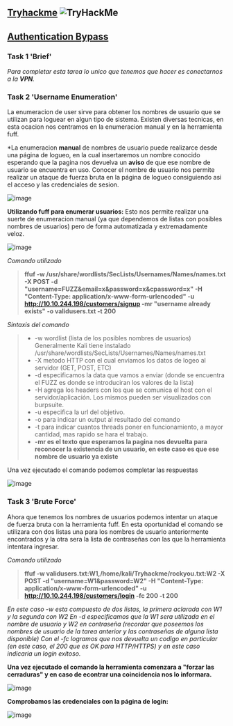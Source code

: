## [Tryhackme](https://tryhackme.com) <img src="https://tryhackme-badges.s3.amazonaws.com/Skr34t.png" alt="TryHackMe">


## [Authentication Bypass](https://tryhackme.com/room/authenticationbypass)


### Task 1 'Brief'

*Para completar esta tarea lo unico que tenemos que hacer es conectarnos a la **VPN**.* 

### Task 2 'Username Enumeration'

La enumeracion de user sirve para obtener los nombres de usuario que se utilizan para loguear en algun tipo de sistema.
Existen diversas tecnicas, en esta ocacion nos centramos en la enumeracion manual y en la herramienta fuff.

*La enumeracion **manual** de nombres de usuario puede realizarce desde una página de logueo, en la cual insertaremos un nombre conocido esperando
que la pagina nos devuelva un **aviso** de que ese nombre de usuario se encuentra en uso. Conocer el nombre de usuario nos permite realizar un ataque de fuerza bruta en la página de logueo consiguiendo asi el acceso y las credenciales de sesion.

![image](https://user-images.githubusercontent.com/92405961/217763558-9a7cbc62-93b5-4b57-91eb-f444ee741b85.png)

**Utilizando fuff para enumerar usuarios:**
Esto nos permite realizar una suerte de enumeracion manual (ya que dependemos de listas con posibles nombres de usuarios) pero de forma automatizada y extremadamente veloz. 

![image](https://user-images.githubusercontent.com/92405961/217765551-5cb88aa8-c482-4f61-862f-ac1ea17f3b58.png)

*Comando utilizado*

> **ffuf -w /usr/share/wordlists/SecLists/Usernames/Names/names.txt -X POST -d "username=FUZZ&email=x&password=x&cpassword=x" -H "Content-Type: application/x-www-form-urlencoded" -u http://10.10.244.198/customers/signup -mr "username already exists" -o validusers.txt -t 200**


*Sintaxis del comando*

> - -w wordlist (lista de los posibles nombres de usuarios) Generalmente Kali tiene instalado /usr/share/wordlists/SecLists/Usernames/Names/names.txt
> - -X metodo HTTP con el cual enviamos los datos de logeo al servidor (GET, POST, ETC)
> - -d especificamos la data que vamos a enviar (donde se encuentra el FUZZ es donde se introduciran los valores de la lista)
> - -H agrega los headers con los que se comunica el host con el servidor/aplicación. Los mismos pueden ser visualizados con burpsuite.
> - -u especifica la url del objetivo.
> - -o para indicar un output al resultado del comando
> - -t para indicar cuantos threads poner en funcionamiento, a mayor cantidad, mas rapido se hara el trabajo.
> - **-mr es el texto que esperamos la pagina nos devuelta para reconocer la existencia de un usuario, en este caso es que ese nombre de usuario ya existe**


Una vez ejecutado el comando podemos completar las respuestas

![image](https://user-images.githubusercontent.com/92405961/217765821-4952a138-231d-41c8-8b3c-a1642d20092e.png)


### Task 3 'Brute Force'

Ahora que tenemos los nombres de usuarios podemos intentar un ataque de fuerza bruta con la herramienta fuff.
En esta oportunidad el comando se utilizara con dos listas una para los nombres de usuario anteriormente encontrados y la otra sera la lista
de contraseñas con las que la herramienta intentara ingresar.

*Comando utilizado*

> **ffuf -w validusers.txt:W1,/home/kali/Tryhackme/rockyou.txt:W2 -X POST -d "username=W1&password=W2" -H "Content-Type: application/x-www-form-urlencoded" -u http://10.10.244.198/customers/login -fc 200 -t 200**

*En este caso -w esta compuesto de dos listas, la primera aclarada con W1 y la segunda con W2
En -d especificamos que la W1 sera utilizada en el nombre de usuario y W2 en contraseña (recordar que poseemos los nombres de usuario de la tarea anterior y las contraseñas de alguna lista disponible)
Con el -fc logramos que nos devuelta un codigo en particular (en este caso, el 200 que es OK para HTTP/HTTPS) y en este caso indicaria un login exitoso.*

**Una vez ejecutado el comando la herramienta comenzara a "forzar las cerraduras" y en caso de econtrar una coincidencia nos lo informara.**

![image](https://user-images.githubusercontent.com/92405961/217768638-86bb6828-bf65-4e80-8fa1-fec17390b80e.png)

**Comprobamos las credenciales con la página de login:**

![image](https://user-images.githubusercontent.com/92405961/217768950-9e8e701b-59c3-4bf6-9230-9d0d3ce2b2d9.png)





